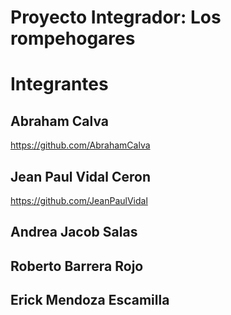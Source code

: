 # Proyecto Integrador: Los rompehogares

# Integrantes

## Abraham Calva

https://github.com/AbrahamCalva

## Jean Paul Vidal Ceron

https://github.com/JeanPaulVidal

## Andrea Jacob Salas

## Roberto Barrera Rojo

## Erick Mendoza Escamilla

